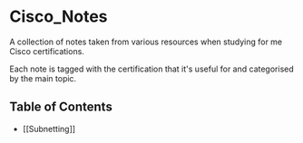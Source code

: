 # Cisco_Notes

A collection of notes taken from various resources when studying for me Cisco certifications.

Each note is tagged with the certification that it's useful for and categorised by the main topic.

## Table of Contents

* [[Subnetting]]
